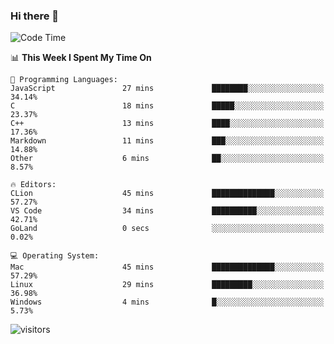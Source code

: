 ### Hi there 👋

<!--
**CrazyCollin/crazycollin** is a ✨ _special_ ✨ repository because its `README.md` (this file) appears on your GitHub profile.

Here are some ideas to get you started:

- 🔭 I’m currently working on ...
- 🌱 I’m currently learning ...
- 👯 I’m looking to collaborate on ...
- 🤔 I’m looking for help with ...
- 💬 Ask me about ...
- 📫 How to reach me: ...
- 😄 Pronouns: ...
- ⚡ Fun fact: ...
-->

<!--START_SECTION:waka-->
![Code Time](http://img.shields.io/badge/Code%20Time-141%20hrs%2013%20mins-blue)

📊 **This Week I Spent My Time On** 

```text
💬 Programming Languages: 
JavaScript               27 mins             ████████░░░░░░░░░░░░░░░░░   34.14% 
C                        18 mins             █████░░░░░░░░░░░░░░░░░░░░   23.37% 
C++                      13 mins             ████░░░░░░░░░░░░░░░░░░░░░   17.36% 
Markdown                 11 mins             ███░░░░░░░░░░░░░░░░░░░░░░   14.88% 
Other                    6 mins              ██░░░░░░░░░░░░░░░░░░░░░░░   8.57%

🔥 Editors: 
CLion                    45 mins             ██████████████░░░░░░░░░░░   57.27% 
VS Code                  34 mins             ██████████░░░░░░░░░░░░░░░   42.71% 
GoLand                   0 secs              ░░░░░░░░░░░░░░░░░░░░░░░░░   0.02%

💻 Operating System: 
Mac                      45 mins             ██████████████░░░░░░░░░░░   57.29% 
Linux                    29 mins             █████████░░░░░░░░░░░░░░░░   36.98% 
Windows                  4 mins              █░░░░░░░░░░░░░░░░░░░░░░░░   5.73%

```


<!--END_SECTION:waka-->


![visitors](https://visitor-badge.glitch.me/badge?page_id=crazycollin.crazycollin&left_color=green&right_color=red)
